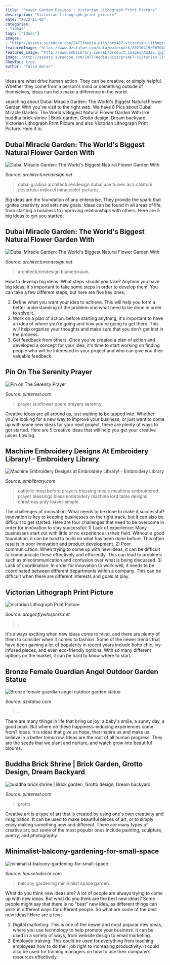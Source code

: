 ```yaml
---
title: "Prayer Garden Designs : Victorian Lithograph Print Picture"
description: "Victorian lithograph print picture"
date: "2022-11-02"
categories:
- "ideas"
tags: ["ideas"]
images:
- "http://assets.suredone.com/2477/media-pics/prs467-victorian-lithograph-print-picture-armful-girl-with-baby-goat-12-x-235.jpg"
featuredImage: "https://www.dzstatue.com/data/watermark/20210419/607d44b6f058c.jpg"
featured_image: "http://www.emblibrary.com/EL/product_images/A2335.jpg"
image: "http://assets.suredone.com/2477/media-pics/prs467-victorian-lithograph-print-picture-armful-girl-with-baby-goat-12-x-235.jpg"
ShowToc: true
author: "Talia Borer"
---
```



Ideas are what drive human action. They can be creative, or simply helpful. Whether they come from a person's mind or something outside of themselves, ideas can help make a difference in the world.

	

		
searching about Dubai Miracle Garden: The World&#039;s Biggest Natural Flower Garden With you've visit to the right web. We have 8 Pics about Dubai Miracle Garden: The World&#039;s Biggest Natural Flower Garden With like buddha brick shrine | Brick garden, Grotto design, Dream backyard, Victorian Lithograph Print Picture and also Victorian Lithograph Print Picture. Here it is:
		
    
## Dubai Miracle Garden: The World&#039;s Biggest Natural Flower Garden With

<img loading=lazy src="https://cdn.architecturendesign.net/wp-content/uploads/2014/07/Dubai-Miracle-Garden-13.jpg" onerror="this.onerror=null;this.src='https://tse4.mm.bing.net/th?id=OIP.5vMevvpjRAULDeUqGSU9SgHaGB&amp;pid=15.1';" alt="Dubai Miracle Garden: The World&#039;s Biggest Natural Flower Garden With">

_Source: architecturendesign.net_

>dubai gradina architecturendesign dubaï uae tuinen aira călătorii desertului mijlocul miracolelor picturez. 

	

Big ideas are the foundation of any enterprise. They provide the spark that ignites creativity and sets new goals. Ideas can be found in all areas of life, from starting a business to improving relationships with others. Here are 5 big ideas to get you started:

    
## Dubai Miracle Garden: The World&#039;s Biggest Natural Flower Garden With

<img loading=lazy src="https://cdn.architecturendesign.net/wp-content/uploads/2014/07/Dubai-Miracle-Garden-05.jpg" onerror="this.onerror=null;this.src='https://tse3.mm.bing.net/th?id=OIP.54UCCs0mGeM31ZwnFsN0aAHaEh&amp;pid=15.1';" alt="Dubai Miracle Garden: The World&#039;s Biggest Natural Flower Garden With">

_Source: architecturendesign.net_

>architecturendesign blumentraum. 

	

How to develop big ideas: What steps should you take?
Anytime you have big ideas, it's important to take some steps in order to develop them. You can take a few different steps, but here are five key ones: 
1. Define what you want your idea to achieve. This will help you form a better understanding of the problem and what need to be done in order to solve it. 
2. Work on a plan of action. before starting anything, it's important to have an idea of where you're going and how you're going to get there. This will help organize your thoughts and make sure that you don't get lost in the process. 
3. Get feedback from others. Once you've created a plan of action and developed a concept for your idea, it's time to start working on finding people who will be interested in your project and who can give you their valuable feedback.

    
## Pin On The Serenity Prayer

<img loading=lazy src="https://i.pinimg.com/736x/cb/a7/db/cba7db1e7f7acfd783232bb8b8877170--serenity-prayer-the-ojays.jpg" onerror="this.onerror=null;this.src='https://tse1.mm.bing.net/th?id=OIP.iZaxQ9RcDCP0PIYyUgNTpAHaLI&amp;pid=15.1';" alt="Pin on The Serenity Prayer">

_Source: pinterest.com_

>prayer sunflower poem prayers serenity. 

	

Creative ideas are all around us, just waiting to be tapped into. Whether you're looking for a new way to improve your business, or just want to come up with some new ideas for your next project, there are plenty of ways to get started. Here are 5 creative ideas that will help you get your creative juices flowing.

    
## Machine Embroidery Designs At Embroidery Library! - Embroidery Library

<img loading=lazy src="http://www.emblibrary.com/EL/product_images/A2335.jpg" onerror="this.onerror=null;this.src='https://tse3.mm.bing.net/th?id=OIP.muugF4NMeJsFu92RM0hxpgAAAA&amp;pid=15.1';" alt="Machine Embroidery Designs at Embroidery Library! - Embroidery Library">

_Source: emblibrary.com_

>catholic meal before prayers blessing meals mealtime embroidered prayer blessings bless embroidery machine lord table designs christmas pray loaves simple. 

	

The challenges of innovation: What needs to be done to make it successful?
Innovation is key to keeping businesses on the right track, but it can also be difficult to get started. Here are four challenges that need to be overcome in order for innovation to stay successful: 1) Lack of experience: Many businesses start out with little or no experience in their field. Without a good foundation, it can be hard to build on what has been done before. This often results in poor innovation and product development. 2) Poor communication: When trying to come up with new ideas, it can be difficult to communicate these effectively and efficiently. This can lead to problems such as miscommunication and confusion over what is being discussed. 3) Lack of coordination: In order for innovation to work well, it needs to be coordinated between different departments within a company. This can be difficult when there are different interests and goals at play.

    
## Victorian Lithograph Print Picture

<img loading=lazy src="http://assets.suredone.com/2477/media-pics/prs467-victorian-lithograph-print-picture-armful-girl-with-baby-goat-12-x-235.jpg" onerror="this.onerror=null;this.src='https://tse2.mm.bing.net/th?id=OIP.qxbtMZtTMmqNNRAdSv3NGQAAAA&amp;pid=15.1';" alt="Victorian Lithograph Print Picture">

_Source: dragonflywhispers.net_

>. 

	

It's always exciting when new ideas come to mind, and there are plenty of them to consider when it comes to fashion. Some of the newer trends that have been gaining a lot of popularity in recent years include boho chic, ivy-infused pieces, and even eco-friendly options. With so many different options on the market, it can be hard to know where to start.

    
## Bronze Female Guardian Angel Outdoor Garden Statue

<img loading=lazy src="https://www.dzstatue.com/data/watermark/20210419/607d44b6f058c.jpg" onerror="this.onerror=null;this.src='https://tse3.mm.bing.net/th?id=OIP.95mCU_74w4UlX9MHiQ22GwHaH_&amp;pid=15.1';" alt="Bronze female guardian angel outdoor garden statue">

_Source: dzstatue.com_

>. 

	

There are many things in life that bring us joy: a baby's smile, a sunny day, a good book. But where do these happiness-inducing experiences come from? Ideas. It is ideas that give us hope, that inspire us and make us believe in a better tomorrow. Ideas are the root of all human progress. They are the seeds that we plant and nurture, and watch grow into beautiful blooms.

    
## Buddha Brick Shrine | Brick Garden, Grotto Design, Dream Backyard

<img loading=lazy src="https://i.pinimg.com/originals/0b/c6/41/0bc641baa1a6ad4a62027e387e179ff9.jpg" onerror="this.onerror=null;this.src='https://tse3.mm.bing.net/th?id=OIP.yUSLoAavZHWoe8jfKJWMDQHaJ6&amp;pid=15.1';" alt="buddha brick shrine | Brick garden, Grotto design, Dream backyard">

_Source: pinterest.com_

>grotto. 

	

Creative art is a type of art that is created by using one's own creativity and imagination. It can be used to make beautiful pieces of art, or to simply enjoy making something new and different. There are many types of creative art, but some of the most popular ones include painting, sculpture, poetry, and photography.

    
## Minimalist-balcony-gardening-for-small-space

<img loading=lazy src="https://housetodecor.com/wp-content/uploads/2020/08/minimalist-balcony-gardening-for-small-space.jpg" onerror="this.onerror=null;this.src='https://tse3.mm.bing.net/th?id=OIP.Sp0rZfDGcbm4-QEw6LUeJgHaKw&amp;pid=15.1';" alt="minimalist-balcony-gardening-for-small-space">

_Source: housetodecor.com_

>balcony gardening minimalist space garden. 

	

What do you think new ideas are?
A lot of people are always trying to come up with new ideas. But what do you think are the best new ideas? Some people might say that there is no “best” new idea, as different things can work in different ways for different people. So what are some of the best new ideas? Here are a few: 
1) Digital marketing: This is one of the newer and most popular new ideas, where you use technology to help promote your business. It can be used in a variety of ways, from website design to email marketing. 
2) Employee training: This could be used for everything from teaching employees how to do their job right to increasing productivity. It could also be used for training managers on how to use their company’s resources effectively.

